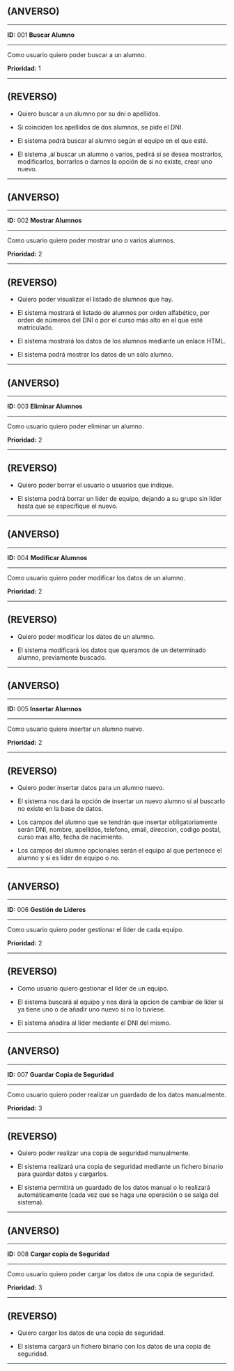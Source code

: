 ## (ANVERSO)

---

**ID:** 001 **Buscar Alumno**

---

Como usuario quiero poder buscar a un alumno.

**Prioridad:** 1

---

## (REVERSO)

* Quiero buscar a un alumno por su dni o apellidos.

* Si coinciden los apellidos de dos alumnos, se pide el DNI.

* El sistema podrá buscar al alumno según el equipo en el que esté.

* El sistema ,al buscar un alumno o varios, pedirá si se desea mostrarlos, modificarlos, borrarlos o darnos la opción de si no existe, crear uno nuevo.

---



## (ANVERSO)

---

**ID:** 002 **Mostrar Alumnos**

---

Como usuario quiero poder mostrar uno o varios alumnos.

**Prioridad:** 2

---

## (REVERSO)

* Quiero poder visualizar el listado de alumnos que hay.

* El sistema mostrará el listado de alumnos por orden alfabético, por orden de números del DNI o por  el curso más alto en el que esté matriculado.

* El sistema mostrará los datos de los alumnos mediante un enlace HTML.

* El sistema podrá mostrar los datos de un sólo alumno.

---



## (ANVERSO)

---

**ID:** 003 **Eliminar Alumnos**

---

Como usuario quiero poder eliminar un alumno.

**Prioridad:** 2

---

## (REVERSO)

* Quiero poder borrar el usuario o usuarios que indique.

* El sistema podrá borrar un líder de equipo, dejando a su grupo sin líder hasta que se especifique el nuevo.

---



## (ANVERSO)

---

**ID:** 004 **Modificar Alumnos**

---

Como usuario quiero poder modificar los datos de un alumno.

**Prioridad:** 2

---

## (REVERSO)

* Quiero poder modificar los datos de un alumno.

* El sistema modificará los datos que queramos de un determinado alumno, previamente buscado.

---



## (ANVERSO)

---

**ID:** 005 **Insertar Alumnos**

---

Como usuario quiero insertar un alumno nuevo.

**Prioridad:** 2

---

## (REVERSO)

* Quiero poder insertar datos para un alumno nuevo.

* El sistema nos dará la opción de insertar un nuevo alumno si al buscarlo no existe en la base de datos.

* Los campos del alumno que se tendrán que insertar obligatoriamente serán DNI, nombre, apellidos, telefono, email, direccion, codigo postal, curso mas alto, fecha de nacimiento.

* Los campos del alumno opcionales serán el equipo al que pertenece el alumno y si es líder de equipo o no.

---



## (ANVERSO)

---

**ID:** 006 **Gestión de Líderes**

---

Como usuario quiero poder gestionar el líder de cada equipo.

**Prioridad:** 2

---

## (REVERSO)

* Como usuario quiero gestionar el líder de un equipo.

* El sistema buscará al equipo y nos dará la opcion de cambiar de líder si ya tiene uno o de añadir uno nuevo si no lo tuviese.

* El sistema añadira al líder mediante el DNI del mismo.

---



## (ANVERSO)

---

**ID:** 007 **Guardar Copia de Seguridad**

---

Como usuario quiero poder realizar un guardado de los datos manualmente.

**Prioridad:** 3

---

## (REVERSO)

* Quiero poder realizar una copia de seguridad manualmente.

* El sistema realizará una copia de seguridad mediante un fichero binario para guardar datos y cargarlos.

* El sistema permitirá un guardado de los datos manual o lo realizará automáticamente (cada vez que se haga una operación o se salga del sistema).

---



## (ANVERSO)

---

**ID:** 008 **Cargar copia de Seguridad**

---

Como usuario quiero poder cargar los datos de una copia de seguridad.

**Prioridad:** 3

---

## (REVERSO)

* Quiero cargar los datos de una copia de seguridad.

* El sistema cargará un fichero binario con los datos de una copia de seguridad.

---

